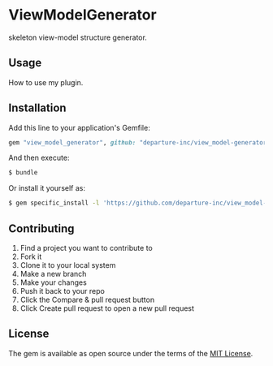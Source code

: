 # ViewModelGenerator
skeleton view-model structure generator.

## Usage
How to use my plugin.

## Installation
Add this line to your application's Gemfile:

```ruby
gem "view_model_generator", github: "departure-inc/view_model-generator"
```

And then execute:
```bash
$ bundle
```

Or install it yourself as:
```bash
$ gem specific_install -l 'https://github.com/departure-inc/view_model-generator'
```

## Contributing
1. Find a project you want to contribute to
2. Fork it
3. Clone it to your local system
4. Make a new branch
5. Make your changes
6. Push it back to your repo
7. Click the Compare & pull request button
8. Click Create pull request to open a new pull request

## License
The gem is available as open source under the terms of the [MIT License](https://opensource.org/licenses/MIT).

